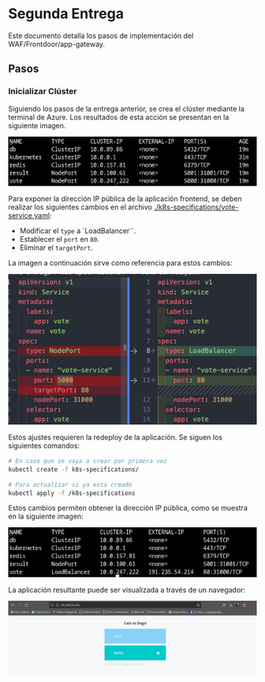# Segunda Entrega

Este documento detalla los pasos de implementación del WAF/Frontdoor/app-gateway.

## Pasos

### Inicializar Clúster

Siguiendo los pasos de la entrega anterior, se crea el clúster mediante la terminal de Azure. Los resultados de esta acción se presentan en la siguiente imagen.

![Inicializar Cluster](./screenshots/crear_cluster.jpg)

Para exponer la dirección IP pública de la aplicación frontend, se deben realizar los siguientes cambios en el archivo [./k8s-specifications/vote-service.yaml](/segunda-entrega/k8s-specifications/):

- Modificar el `type` a `LoadBalancer``.
- Establecer el `port` en `80`.
- Eliminar el `targetPort`.

La imagen a continuación sirve como referencia para estos cambios:

![Cambios Despliegue ](./screenshots/cambios_despliegue.png)

Estos ajustes requieren la redeploy de la aplicación. Se siguen los siguientes comandos:

```bash
# En caso que se vaya a crear por primera vez
kubectl create -f k8s-specifications/
```

```bash
# Para actualizar si ya esta creado
kubectl apply -f /k8s-specifications 
```

Estos cambios permiten obtener la dirección IP pública, como se muestra en la siguiente imagen:

![Cambios IP](./screenshots/ip_despliegue.jpg)

La aplicación resultante puede ser visualizada a través de un navegador:

![Aplicación Pública](screenshots/resultados_despliegue.jpg)
